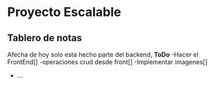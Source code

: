 # Proyecto Escalable
## Tablero de notas 
Afecha de hoy solo esta hecho parte del backend,
**ToDo**
-Hacer el FrontEnd[]
-operaciones crud desde front[]
-Implementar imagenes[]
- ...
